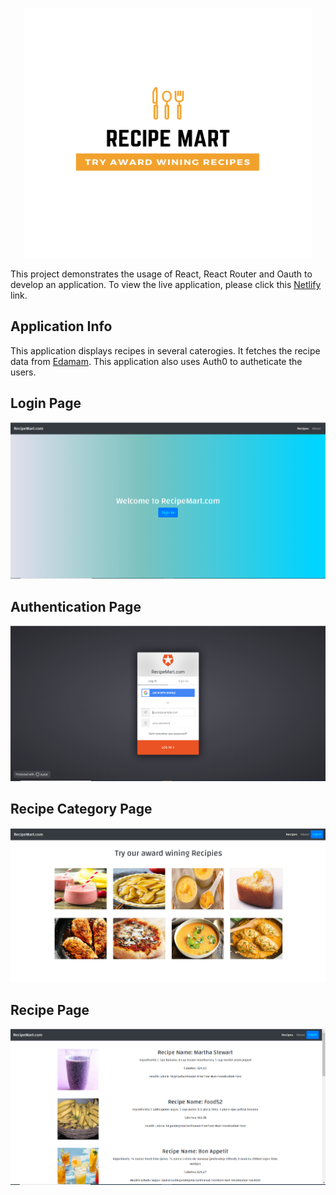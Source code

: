 <p align="center">
  <img width="460" height="400" src="/src/images/RecipeMartLogo.png">
</p>

This project demonstrates the usage of React, React Router and Oauth to develop an application. To view the live application, please click this [Netlify](https://recipemart.netlify.com/) link. 

## Application Info
This application displays recipes in several caterogies. It fetches the recipe data from [Edamam](https://www.edamam.com/). This application also uses Auth0 to autheticate the users. 

## Login Page
![Home Page](/src/images/app-pages/Login-Page.png)

## Authentication Page
![Authentication Page](/src/images/app-pages/Auth0-Login-Page.png)

## Recipe Category Page
![Recipe Category Page](/src/images/app-pages/Recipe-Landing-Page.png)

## Recipe Page
![Recipe Page](/src/images/app-pages/Recipe-List-Page.png)

